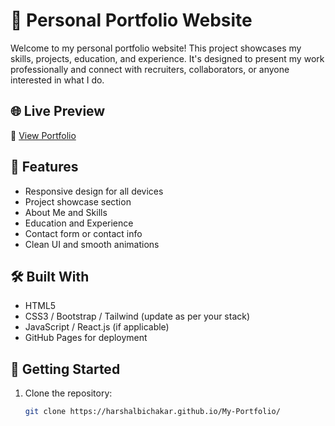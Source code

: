 # 💼 Personal Portfolio Website

Welcome to my personal portfolio website! This project showcases my skills, projects, education, and experience. It's designed to present my work professionally and connect with recruiters, collaborators, or anyone interested in what I do.

## 🌐 Live Preview

🔗 [View Portfolio](https://harshalbichakar.github.io/My-Portfolio/)  


## 📁 Features

- Responsive design for all devices
- Project showcase section
- About Me and Skills
- Education and Experience
- Contact form or contact info
- Clean UI and smooth animations

## 🛠 Built With

- HTML5  
- CSS3 / Bootstrap / Tailwind (update as per your stack)  
- JavaScript / React.js (if applicable)  
- GitHub Pages for deployment

## 🚀 Getting Started

1. Clone the repository:
   ```bash
   git clone https://harshalbichakar.github.io/My-Portfolio/
